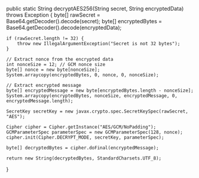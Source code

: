 public static String decryptAES256(String secret, String encryptedData) throws Exception {
    byte[] rawSecret = Base64.getDecoder().decode(secret);
    byte[] encryptedBytes = Base64.getDecoder().decode(encryptedData);

    if (rawSecret.length != 32) {
        throw new IllegalArgumentException("Secret is not 32 bytes");
    }

    // Extract nonce from the encrypted data
    int nonceSize = 12; // GCM nonce size
    byte[] nonce = new byte[nonceSize];
    System.arraycopy(encryptedBytes, 0, nonce, 0, nonceSize);

    // Extract encrypted message
    byte[] encryptedMessage = new byte[encryptedBytes.length - nonceSize];
    System.arraycopy(encryptedBytes, nonceSize, encryptedMessage, 0, encryptedMessage.length);

    SecretKey secretKey = new javax.crypto.spec.SecretKeySpec(rawSecret, "AES");

    Cipher cipher = Cipher.getInstance("AES/GCM/NoPadding");
    GCMParameterSpec parameterSpec = new GCMParameterSpec(128, nonce);
    cipher.init(Cipher.DECRYPT_MODE, secretKey, parameterSpec);

    byte[] decryptedBytes = cipher.doFinal(encryptedMessage);

    return new String(decryptedBytes, StandardCharsets.UTF_8);
}
